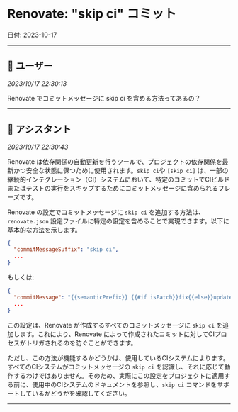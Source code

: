 # Renovate: "skip ci" コミット

日付: 2023-10-17

---

## 👤 ユーザー
*2023/10/17 22:30:13*

Renovate でコミットメッセージに skip ci を含める方法ってあるの？

---

## 🤖 アシスタント
*2023/10/17 22:30:43*

Renovate は依存関係の自動更新を行うツールで、プロジェクトの依存関係を最新かつ安全な状態に保つために使用されます。`skip ci`や `[skip ci]` は、一部の継続的インテグレーション（CI）システムにおいて、特定のコミットでCIビルドまたはテストの実行をスキップするためにコミットメッセージに含められるフレーズです。

Renovate の設定でコミットメッセージに `skip ci` を追加する方法は、`renovate.json` 設定ファイルに特定の設定を含めることで実現できます。以下に基本的な方法を示します。

```json
{
  "commitMessageSuffix": "skip ci",
  ...
}
```

もしくは:

```json
{
  "commitMessage": "{{semanticPrefix}} {{#if isPatch}}fix{{else}}update{{/if}}({{depName}}) to {{newVersion}} [skip ci]",
  ...
}
```

この設定は、Renovate が作成するすべてのコミットメッセージに `skip ci` を追加します。これにより、Renovate によって作成されたコミットに対してCIプロセスがトリガされるのを防ぐことができます。

ただし、この方法が機能するかどうかは、使用しているCIシステムによります。すべてのCIシステムがコミットメッセージの `skip ci` を認識し、それに応じて動作するわけではありません。そのため、実際にこの設定をプロジェクトに適用する前に、使用中のCIシステムのドキュメントを参照し、`skip ci` コマンドをサポートしているかどうかを確認してください。

---
